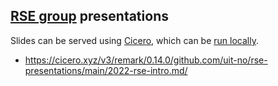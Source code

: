 ## [RSE group](https://research-software.uit.no/) presentations

Slides can be served using [Cicero](http://cicero.xyz), which can
be [run locally](https://github.com/bast/cicero).

- https://cicero.xyz/v3/remark/0.14.0/github.com/uit-no/rse-presentations/main/2022-rse-intro.md/
